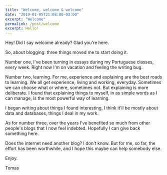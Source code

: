 ```yaml
---
title: "Welcome, welcome & welcome"
date: "2019-01-05T21:08:00-03:00"
excerpt: "Welcome"
permalink: /post/welcome
excerpt: Hello!
---
```


Hey! Did I say welcome already? Glad you're here.

So, about blogging: three things moved me to start doing it.

Number one, I've been turning in essays during my Portuguese classes, every week. Right now I'm on vacation
and feeling the writing bug.

Number two, learning. For me, experience and explaining are the best roads to learning.
We all get experience, living and working, everyday. Sometimes we can choose what or where, sometimes not.
But explaining is more deliberate. I found that explaining things to myself, in as simple words as I can manage, is the most powerful way of learning.

I began writing about things I found interesting, I think it'll be mostly about data and databases, things I deal in my work.

As for number three, over the years I've benefited so much from other people's blogs that I now feel indebted. Hopefully I can give back something here.

Does the internet need another blog? I don't know. But for me, so far, the effort has been worthwhile, and I hope this maybe can help somebody else.

Enjoy.

Tomas
